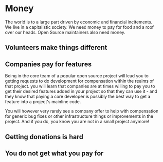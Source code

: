 # Money

The world is to a large part driven by economic and financial incitements. We
live in a capitalistic society. We need money to pay for food and a roof over
our heads. Open Source maintainers also need money.

## Volunteers make things different

## Companies pay for features

 Being in the core team of a popular open source project will lead you to
 getting requests to do development for compensation within the realms of that
 project. you will learn that companies are at times willing to pay you to get
 their desired features added in your project so that they can use it - and
 they know that paying a core developer is possibly the best way to get a
 feature into a project's mainline code.

 You will however very rarely see a company offer to help with compensation
 for generic bug fixes or other infrastructure things or improvements in the
 project. And if you do, you know you are not in a small project anymore!

## Getting donations is hard

## You do not get what you pay for

